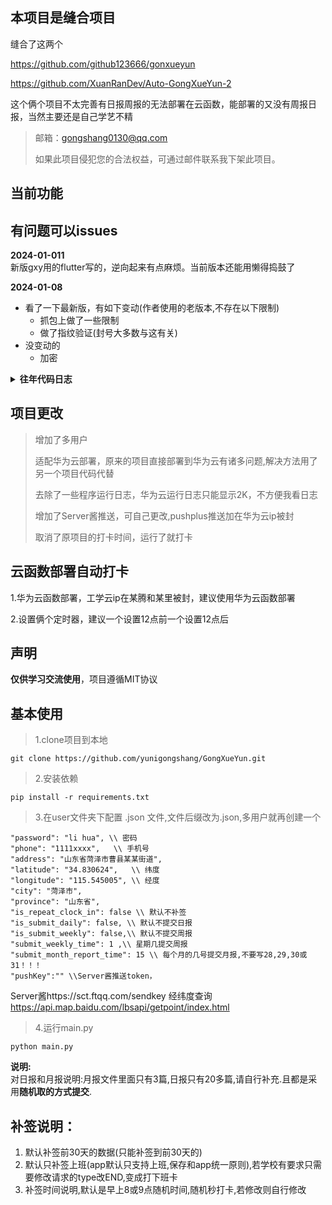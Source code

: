 
## 本项目是缝合项目

缝合了这两个

https://github.com/github123666/gonxueyun 

https://github.com/XuanRanDev/Auto-GongXueYun-2

这个俩个项目不太完善有日报周报的无法部署在云函数，能部署的又没有周报日报，当然主要还是自己学艺不精


> 邮箱：gongshang0130@qq.com
>
> 如果此项目侵犯您的合法权益，可通过邮件联系我下架此项目。
>


## 当前功能

## 有问题可以issues
**2024-01-011**   
新版gxy用的flutter写的，逆向起来有点麻烦。当前版本还能用懒得捣鼓了

**2024-01-08**  
+ 看了一下最新版，有如下变动(作者使用的老版本,不存在以下限制)
  - 抓包上做了一些限制
  - 做了指纹验证(封号大多数与这有关)
+ 没变动的 
  - 加密
<details> <summary> <b>往年代码日志</b> </summary> 
  
**2023-12-12**

+ 新增添加代理选项
+ 基本功能已完善
+ 新增打卡环境(免费)

**2023-12-11**

+ 1修改bug
+ 2完善日报和周报
+ 3新增提交月报

**2023-12-9**

+ 1 新增提交日报
+ 2 新增提交周报

**2023-12-4**

1. 打卡
2. 补签(补前未30天打卡)

</details>

## 项目更改

>增加了多用户
>
>适配华为云部署，原来的项目直接部署到华为云有诸多问题,解决方法用了另一个项目代码代替
>
>去除了一些程序运行日志，华为云运行日志只能显示2K，不方便我看日志
>
>增加了Server酱推送，可自己更改,pushplus推送加在华为云ip被封
>
>取消了原项目的打卡时间，运行了就打卡

## 云函数部署自动打卡

1.华为云函数部署，工学云ip在某腾和某里被封，建议使用华为云函数部署

2.设置俩个定时器，建议一个设置12点前一个设置12点后


## 声明

**仅供学习交流使用**，项目遵循MIT协议


## 基本使用

>1.clone项目到本地

```
git clone https://github.com/yunigongshang/GongXueYun.git
```

>2.安装依赖

```
pip install -r requirements.txt
```

>3.在user文件夹下配置 .json 文件,文件后缀改为.json,多用户就再创建一个


```angular2html
"password": "li hua", \\ 密码
"phone": "1111xxxx",   \\ 手机号
"address": "山东省菏泽市曹县某某街道",
"latitude": "34.830624",   \\ 纬度 
"longitude": "115.545005", \\ 经度
"city": "菏泽市",
"province": "山东省",
"is_repeat_clock_in": false \\ 默认不补签
"is_submit_daily": false, \\ 默认不提交日报
"is_submit_weekly": false,\\ 默认不提交周报
"submit_weekly_time": 1 ,\\ 星期几提交周报
"submit_month_report_time": 15 \\ 每个月的几号提交月报,不要写28,29,30或31！！！
"pushKey":"" \\Server酱推送token，
```

Server酱https://sct.ftqq.com/sendkey
经纬度查询 https://api.map.baidu.com/lbsapi/getpoint/index.html

>4.运行main.py
```
python main.py
```


**说明:**  
对日报和月报说明:月报文件里面只有3篇,日报只有20多篇,请自行补充.且都是采用**随机取的方式提交**.


## **补签说明**：

1. 默认补签前30天的数据(只能补签到前30天的)
2. 默认只补签上班(app默认只支持上班,保存和app统一原则),若学校有要求只需要修改请求的type改END,变成打下班卡
3. 补签时间说明,默认是早上8或9点随机时间,随机秒打卡,若修改则自行修改